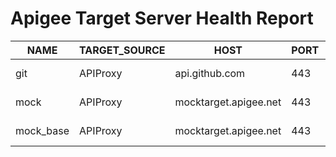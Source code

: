 
# Apigee Target Server Health Report

NAME | TARGET_SOURCE | HOST | PORT | ENV | STATUS | INFO
--- | --- | --- | --- | --- | --- | ---
git | APIProxy | api.github.com | 443 | _ORG_API_ | REACHABLE | TargetEndpoint : default
mock | APIProxy | mocktarget.apigee.net | 443 | _ORG_API_ | REACHABLE | TargetEndpoint : default
mock_base | APIProxy | mocktarget.apigee.net | 443 | _ORG_API_ | REACHABLE | TargetEndpoint : default
    
